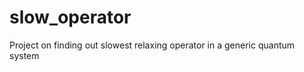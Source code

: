 slow_operator
=============

Project on finding out slowest relaxing operator in a generic quantum system
